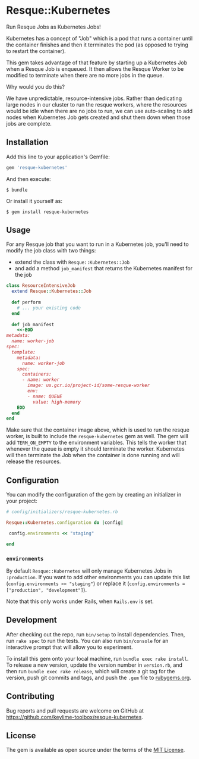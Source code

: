# Resque::Kubernetes

Run Resque Jobs as Kubernetes Jobs!

Kubernetes has a concept of "Job" which is a pod that runs a container until
the container finishes and then it terminates the pod (as opposed to trying to
restart the container).

This gem takes advantage of that feature by starting up a Kubernetes Job when 
a Resque Job is enqueued. It then allows the Resque Worker to be modified to 
terminate when there are no more jobs in the queue.

Why would you do this?

We have unpredictable, resource-intensive jobs. Rather than dedicating large 
nodes in our cluster to run the resque workers, where the resources would be 
idle when there are no jobs to run, we can use auto-scaling to add nodes when
Kubernetes Job gets created and shut them down when those jobs are complete. 

## Installation

Add this line to your application's Gemfile:

```ruby
gem 'resque-kubernetes'
```

And then execute:

    $ bundle

Or install it yourself as:

    $ gem install resque-kubernetes

## Usage

For any Resque job that you want to run in a Kubernetes job, you'll need to
modify the job class with two things:

- extend the class with `Resque::Kubernetes::Job`
- and add a method `job_manifest` that returns the Kubernetes manifest for the job

```ruby
class ResourceIntensiveJob
  extend Resque::Kubernetes::Job
  
  def perform
    # ... your existing code
  end
  
  def job_manifest
    <<-EOD
metadata:
  name: worker-job
spec:
  template:
    metadata:
      name: worker-job
    spec:
      containers:
      - name: worker
        image: us.gcr.io/project-id/some-resque-worker
        env:
        - name: QUEUE
          value: high-memory
    EOD
  end
end
```

Make sure that the container image above, which is used to run the resque 
worker, is built to include the `resque-kubernetes` gem as well. The gem will 
add `TERM_ON_EMPTY` to the environment variables. This tells the worker that 
whenever the queue is empty it should terminate the worker. Kubernetes will 
then terminate the Job when the container is done running and will release the 
resources.

## Configuration

You can modify the configuration of the gem by creating an initializer in
your project:

```ruby
# config/initializers/resque-kubernetes.rb

Resque::Kubernetes.configuration do |config|

 config.environments << "staging"

end
```

### `environments`

By default `Resque::Kubernetes` will only manage Kubernetes Jobs in
`:production`. If you want to add other environments you can update this list
(`config.environments << "staging"`) or replace it (`config.environments =
["production", "development"]`).

Note that this only works under Rails, when `Rails.env` is set.

## Development

After checking out the repo, run `bin/setup` to install dependencies. Then, 
run `rake spec` to run the tests. You can also run `bin/console` for an 
interactive prompt that will allow you to experiment.

To install this gem onto your local machine, run `bundle exec rake install`. 
To release a new version, update the version number in `version.rb`, and then 
run `bundle exec rake release`, which will create a git tag for the version, 
push git commits and tags, and push the `.gem` file to 
[rubygems.org](https://rubygems.org).

## Contributing

Bug reports and pull requests are welcome on GitHub at 
https://github.com/keylime-toolbox/resque-kubernetes.


## License

The gem is available as open source under the terms of the 
[MIT License](http://opensource.org/licenses/MIT).

